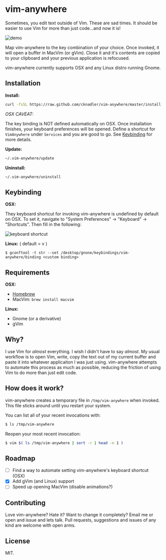 # vim-anywhere

Sometimes, you edit text outside of Vim. These are sad times. It should be
easier to use Vim for more than just code...and now it is!

![demo](assets/demo.gif)

Map vim-anywhere to the key combination of your choice. Once invoked, it will
open a buffer in MacVim (or gVim). Close it and it's contents are copied to
your clipboard and your previous application is refocused.

vim-anywhere currently supports OSX and any Linux distro running Gnome.

## Installation

__Install:__

```bash
curl -fsSL https://raw.github.com/cknadler/vim-anywhere/master/install | sh
```

_OSX CAVEAT:_

The key binding is NOT defined automatically on OSX. Once installation
finishes, your keyboard preferences will be opened. Define a shortcut for
`VimAnywhere` under `Services` and you are good to go. See
[Keybinding](#keybinding) for more details.

__Update:__

```bash
~/.vim-anywhere/update
```

__Uninstall:__

```bash
~/.vim-anywhere/uninstall
```

## Keybinding

__OSX:__

They keyboard shortcut for invoking vim-anywhere is undefined by default on
OSX. To set it, navigate to "System Preferences" -> "Keyboard" -> "Shortcuts".
Then fill in the following:

![keyboard shortcut](assets/shortcut.png)

__Linux:__ ( default = <ctrl><alt>v )

```
$ gconftool -t str --set /desktop/gnone/keybindings/vim-anywhere/binding <custom binding>
```

## Requirements

__OSX:__

- [Homebrew](http://brew.sh/)
- MacVim: `brew install macvim`

__Linux:__

- Gnome (or a derivative)
- gVim

## Why?

I use Vim for _almost_ everything. I wish I didn't have to say _almost_. My
usual workflow is to open Vim, write, copy the text out of my current buffer
and paste it into whatever applicaiton I was just using. vim-anywhere attempts
to automate this process as much as possible, reducing the friction of using
Vim to do more than just edit code.

## How does it work?

vim-anywhere creates a temporary file in `/tmp/vim-anywhere` when
invoked. This file sticks around until you restart your system.

You can list all of your recent invocations with:

```bash
$ ls /tmp/vim-anywhere
```

Reopen your most recent invocation:

```bash
$ vim $( ls /tmp/vim-anywhere | sort -r | head -n 1 )
```

## Roadmap

- &#x2610; Find a way to automate setting vim-anywhere's keyboard shortcut (OSX)
- &#x2612; Add gVim (and Linux) support
- &#x2610; Speed up opening MacVim (disable animations?)

## Contributing

Love vim-anywhere? Hate it? Want to change it completely? Email me or open and
issue and lets talk. Pull requests, suggestions and issues of any kind are
welcome with open arms.

## License

MIT.
